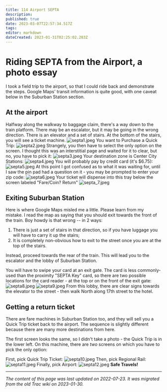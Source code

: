 ```yaml
---
title: 114 Airport SEPTA
description: 
published: true
date: 2023-03-07T22:57:34.517Z
tags: 
editor: markdown
dateCreated: 2023-01-31T02:25:02.283Z
---
```


# Riding SEPTA from the Airport, a photo essay
I took a field trip to the airport, so that I could ride back and demonstrate the steps. Google Maps' transit information is quite good, with one caveat below in the Suburban Station section.

## At the airport
Halfway along the walkway to baggage claim, there's a way down to the train platform. There may be an escalator, but it may be going in the wrong direction. There is an elevator and a set of stairs. At the bottom of the stairs, you will see a ticket machine.
![septa1.jpeg](/septa1.jpeg)
You want to Purchase a Quick Trip:
![septa2.jpeg](/septa2.jpeg)
Strangely, you then have to select the only option on the screen. I thought this was an interstitial page and waited for it to clear, but no, you have to pick it:
![septa3.jpeg](/septa3.jpeg)
Your destination zone is Center City Stations:
![septa4.jpeg](/septa4.jpeg)
You will probably pay by credit card (it's $6.75):
![septa5.jpeg](/septa5.jpeg)
At this point I got confused as to what it was waiting for, until I saw the pin pad had a question on it - you may be prompted to enter your zip code:
![septa6.jpeg](/septa6.jpeg)
Your ticket will dispense into this tray below the screen labeled "Fare/Coin? Return"
![septa_7.jpeg](/septa_7.jpeg)
## Exiting Suburban Station
Here is where Google Maps misled me a little. Please learn from my mistake. I read the map as saying that you should exit towards the front of the train. Boy howdy is that wrong -- in 2 ways:

1. There is just a set of stairs in that direction, so if you have luggage you will have to carry it up the stairs;
2. It is completely non-obvious how to exit to the street once you are at the top of the stairs.

Instead, proceed towards the rear of the train. This will lead you to the escalator and the lobby of Suburban Station.

You will have to swipe your card at an exit gate. The card is less commonly-used than the proximity "SEPTA Key" card, so there are two possible locations for the card reader - at the top or on the front of the exit gate:
![septa8.jpeg](/septa8.jpeg)
![septa9.jpeg](/septa9.jpeg)
From this lobby, there are clear signs towards the elevator to the street - then walk North along 17th street to the hotel.

## Getting a return ticket
There are fare machines in Suburban Station too, and they will sell you a Quick Trip ticket back to the airport. The sequence is slightly different because there are many more destinations from here.

The first screen looks the same, so I didn't take a photo - the Quick Trip is in the lower left. On this machine, there are *two* screens on which you have to pick the only option:

First, pick Quick Trip Ticket:
![septa10.jpeg](/septa10.jpeg)
Then, pick Regional Rail:
![septa11.jpeg](/septa11.jpeg)
Finally, pick Airport:
![septa12.jpeg](/septa12.jpeg)
**Safe Travels!**
&nbsp;
&nbsp;
&nbsp;

---

*The content of this page was last updated on 2022-07-23. It was migrated from the old Trac wiki on 2023-01-30.*